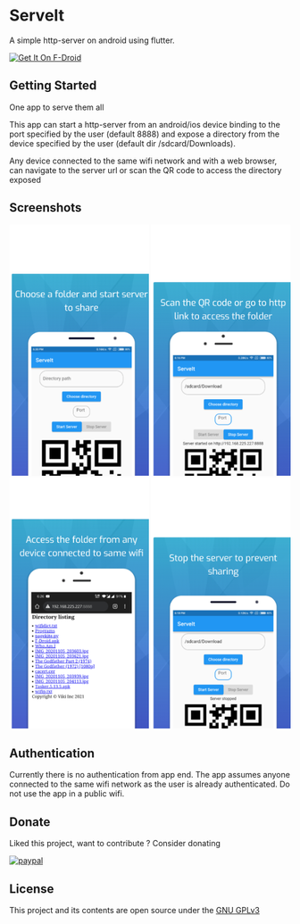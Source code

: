 # ServeIt

A simple http-server on android using flutter.

[<img src="https://fdroid.gitlab.io/artwork/badge/get-it-on.png" alt="Get It On F-Droid" width="200"/>](https://f-droid.org/en/packages/com.example.flutter_http_server/)

## Getting Started

One app to serve them all

This app can start a http-server from an android/ios device binding to the port specified by the user (default 8888) and expose a directory from the device specified by the user (default dir /sdcard/Downloads).

Any device connected to the same wifi network and with a web browser, can navigate to the server url or scan the QR code to access the directory exposed

## Screenshots

[<img src="metadata/en-US/images/phoneScreenshots/1.png" alt="Scrshot 1" width="250" height="450"/>](metadata/en-US/images/phoneScreenshots/1.png)
[<img src="metadata/en-US/images/phoneScreenshots/2.png" alt="Scrshot 2" width="250" height="450"/>](metadata/en-US/images/phoneScreenshots/2.png)
[<img src="metadata/en-US/images/phoneScreenshots/3.png" alt="Scrshot 3" width="250" height="450"/>](metadata/en-US/images/phoneScreenshots/3.png)
[<img src="metadata/en-US/images/phoneScreenshots/4.png" alt="Scrshot 4" width="250" height="450"/>](metadata/en-US/images/phoneScreenshots/4.png)


## Authentication

Currently there is no authentication from app end. The app assumes anyone connected to the same wifi network as the user is already authenticated. Do not use the app in a public wifi.

## Donate

Liked this project, want to contribute ? Consider donating

[![paypal](https://www.paypalobjects.com/en_US/i/btn/btn_donateCC_LG.gif)](https://paypal.me/thisisviki?country.x=IN&locale.x=en_GB)

## License

This project and its contents are open source under the [GNU GPLv3](https://choosealicense.com/licenses/gpl-3.0/)
